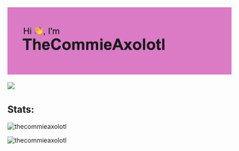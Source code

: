 <img id="preview-img" src="./header.png">

![](https://komarev.com/ghpvc/?username=thecommieaxolotl&style=for-the-badge)

## Stats:
<p><img src="https://github-readme-stats.vercel.app/api?username=TheCommieAxolotl&bg_color=0e1116&border_color=0e1116&title_color=fff&text_color=fff" alt="thecommieaxolotl" /></p>
<p><img src="https://github-readme-stats.vercel.app/api/top-langs?username=TheCommieAxolotl&layout=compact&bg_color=0e1116&border_color=0e1116&title_color=fff&text_color=fff" alt="thecommieaxolotl" /></p>
